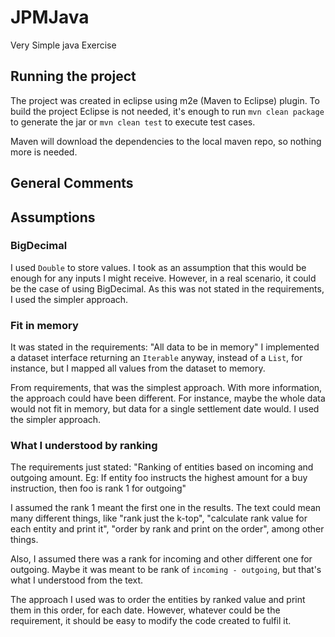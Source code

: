 # JPMJava

Very Simple java Exercise


## Running the project
 
The project was created in eclipse using m2e (Maven to Eclipse) plugin. To build the project Eclipse is not needed, it's
enough to run `mvn clean package` to generate the jar or `mvn clean test` to execute test cases. 

Maven will download the dependencies to the local maven repo, so nothing more is needed.

## General Comments



## Assumptions

### BigDecimal

I used `Double` to store values. I took as an assumption that this would be enough
for any inputs I might receive. However, in a real scenario, it could be the case 
of using BigDecimal. As this was not stated in the requirements, I used the simpler 
approach.

### Fit in memory

It was stated in the requirements: "All data to be in memory"
I implemented a dataset interface returning an `Iterable` anyway, instead of a 
`List`, for instance, but I mapped all values from the dataset to memory.

From requirements, that was the simplest approach. With more information, the approach
could have been different. For instance, maybe the whole data would not fit in memory, 
but data for a single settlement date would. I used the simpler approach. 

### What I understood by ranking

The requirements just stated:
"Ranking of entities based on incoming and outgoing amount. Eg: If entity foo instructs the highest
amount for a buy instruction, then foo is rank 1 for outgoing"

I assumed the rank 1 meant the first one in the results. The text could mean many different
things, like "rank just the k-top", "calculate rank value for each entity and print it",
"order by rank and print on the order", among other things. 

Also, I assumed there was a rank for incoming and other different one for outgoing. 
Maybe it was meant to be rank of `incoming - outgoing`, but that's what I understood
from the text.

The approach I used was to order the entities by ranked value and print them in this order, 
for each date. However, whatever could be the requirement, it should be easy to modify 
the code created to fulfil it. 










